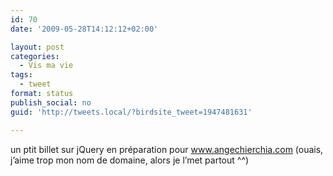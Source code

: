 ```yaml
---
id: 70
date: '2009-05-28T14:12:12+02:00'

layout: post
categories:
  - Vis ma vie
tags:
  - tweet
format: status
publish_social: no
guid: 'http://tweets.local/?birdsite_tweet=1947481631'

---
```


un ptit billet sur jQuery en préparation pour www.angechierchia.com (ouais, j’aime trop mon nom de domaine, alors je l’met partout ^^)